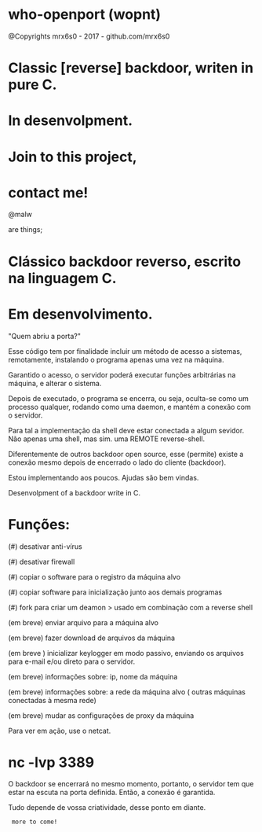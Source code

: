 # who-openport (wopnt)  

@Copyrights
 mrx6s0 - 2017 - github.com/mrx6s0

 # Classic [reverse] backdoor, writen in pure C. 
 # In desenvolpment. 
 
 # Join to this project,
 # contact me!
 
 @malw
 
are things;

 # Clássico backdoor reverso, escrito na linguagem C.
 # Em desenvolvimento.

"Quem abriu a porta?" 

Esse código tem por finalidade incluir um método de acesso a sistemas, remotamente, instalando o programa apenas uma vez na 
máquina. 

Garantido o acesso, o servidor poderá executar funções arbitrárias na máquina, e alterar o sistema. 

Depois de executado, o programa se encerra, ou seja, oculta-se como um processo qualquer, rodando como uma daemon, e mantém a conexão com o servidor. 

Para tal a implementação da shell deve estar conectada a algum sevidor. Não apenas uma shell, mas sim. uma REMOTE reverse-shell.

Diferentemente de outros backdoor open source, esse (permite) existe a conexão mesmo depois de encerrado o lado do cliente (backdoor).

Estou implementando aos poucos. Ajudas são bem vindas.

Desenvolpment of a backdoor write in C. 

# Funções: 

(#) desativar anti-vírus 

(#) desativar firewall 

(#) copiar o software para o registro da máquina alvo 

(#) copiar software para inicialização junto aos demais programas 

(#) fork para criar um deamon > usado em combinação com a reverse shell 


(em breve) enviar arquivo para a máquina alvo

(em breve) fazer download de arquivos da máquina

(em breve ) inicializar keylogger em modo passivo, enviando os arquivos para e-mail e/ou direto para o servidor. 

(em breve) informações sobre: ip, nome da máquina

(em breve) informações sobre: a rede da máquina alvo ( outras máquinas conectadas à mesma rede)

(em breve) mudar as configurações de proxy da máquina  

Para ver em ação, use o netcat. 

# nc -lvp 3389 

O backdoor se encerrará no mesmo momento, portanto, o servidor tem que estar na escuta na porta definida. 
Então, a conexão é garantida. 

Tudo depende de vossa criatividade, desse ponto em diante. 

     more to come! 
